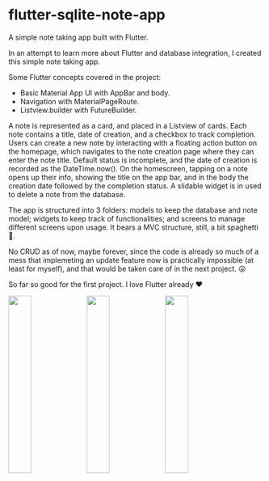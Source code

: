 # flutter-sqlite-note-app
A simple note taking app built with Flutter.

In an attempt to learn more about Flutter and database integration, I created this simple note taking app.

Some Flutter concepts covered in the project:
- Basic Material App UI with AppBar and body.
- Navigation with MaterialPageRoute.
- Listview.builder with FutureBuilder.

A note is represented as a card, and placed in a Listview of cards. Each note contains a title, date of creation, and a checkbox to track completion. Users can create a new note by interacting with a floating action button on the homepage, which navigates to the note creation page where they can enter the note title. Default status is incomplete, and the date of creation is recorded as the DateTime.now(). On the homescreen, tapping on a note opens up their info, showing the title on the app bar, and in the body the creation date followed by the completion status. A slidable widget is in used to delete a note from the database.


The app is structured into 3 folders: models to keep the database and note model; widgets to keep track of functionalities; and screens to manage different screens upon usage. It bears a MVC structure, still, a bit spaghetti 🍝.

No CRUD as of now, maybe forever, since the code is already so much of a mess that implemeting an update feature now is practically impossible (at least for myself), and that would be taken care of in the next project. 😜

So far so good for the first project. I love Flutter already ❤️ 
<p float="left">
  <img src="https://user-images.githubusercontent.com/49779365/183342029-9e9cfe90-454c-45c6-b91f-04b0254f6af5.png" width=30% height=30%>
  <img src="https://user-images.githubusercontent.com/49779365/183342607-c1025312-61fb-447f-8ee5-5077a933690f.png" width=30% height=30%>
  <img src="https://user-images.githubusercontent.com/49779365/183342726-ac16f3f9-4eb1-4f71-9133-0e37ce0110b2.png" width=30% height=30%>
</p>
